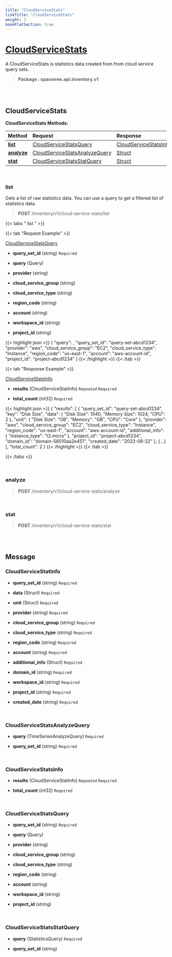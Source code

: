 ```yaml
---
title: "CloudServiceStats"
linkTitle: "CloudServiceStats"
weight: 3
bookFlatSection: true
---
```

# [CloudServiceStats](#CloudServiceStats)
A CloudServiceStats is statistics data created from from cloud service query sets.


>  **Package : spaceone.api.inventory.v1**

<br>
<br>

## CloudServiceStats





**CloudServiceStats Methods:**


| Method | Request | Response |
| :----- | :-------- | :-------- |
| [**list**](./CloudServiceStats#list) | [CloudServiceStatsQuery](CloudServiceStats#cloudservicestatsquery) | [CloudServiceStatsInfo](CloudServiceStats#cloudservicestatsinfo) |
| [**analyze**](./CloudServiceStats#analyze) | [CloudServiceStatsAnalyzeQuery](CloudServiceStats#cloudservicestatsanalyzequery) | [Struct](CloudServiceStats#struct) |
| [**stat**](./CloudServiceStats#stat) | [CloudServiceStatsStatQuery](CloudServiceStats#cloudservicestatsstatquery) | [Struct](CloudServiceStats#struct) |



    
<br>

### list

Gets a list of raw statistics data.
You can use a query to get a filtered list of statistics data.



> **POST** /inventory/v1/cloud-service-stats/list
>





 {{< tabs " list " >}}

 {{< tab "Request Example" >}}



[CloudServiceStatsQuery](./CloudServiceStats#cloudservicestatsquery)

* **query_set_id** (string)   `Required` 


* **query** (Query)  


* **provider** (string)  


* **cloud_service_group** (string)  


* **cloud_service_type** (string)  


* **region_code** (string)  


* **account** (string)  


* **workspace_id** (string)  


* **project_id** (string)  





{{< highlight json >}}
{
   "query": <SearchQuery>,
   "query_set_id": "query-set-abcd1234",
   "provider": "aws",
   "cloud_service_group": "EC2",
   "cloud_service_type": "Instance",
   "region_code": "us-east-1",
   "account": "aws-account-id",
   "project_id": "project-abcd1234"
}
{{< /highlight >}}
{{< /tab >}}


 {{< tab "Response Example" >}}

[CloudServiceStatsInfo](#CLOUDSERVICESTATSINFO)
* **results** (CloudServiceStatInfo)  `Repeated`   `Required` 

* **total_count** (int32)   `Required` 



{{< highlight json >}}
{
   "results": [
       {
           "query_set_id": "query-set-abcd1234",
           "key": "Disk Size",
           "data": {
               "Disk Size": 1040,
               "Memory Size": 1024,
               "CPU": 2
           },
           "unit": {
               "Disk Size": "GB",
               "Memory": "GB",
               "CPU": "Core"
           },
           "provider": "aws",
           "cloud_service_group": "EC2",
           "cloud_service_type": "Instance",
           "region_code": "us-east-1",
           "account": "aws-account-id",
           "additional_info": {
               "instance_type": "t2.micro"
           },
           "project_id": "project-abcd1234",
           "domain_id": "domain-58010aa2e451",
           "created_date": "2022-06-22"
       },
       {...}
   ],
   "total_count": 2
}
{{< /highlight >}}
{{< /tab >}}


{{< /tabs >}}


    
<br>

### analyze





> **POST** /inventory/v1/cloud-service-stats/analyze
>






    
<br>

### stat





> **POST** /inventory/v1/cloud-service-stats/stat
>






    


<br>
<br>

## Message



### CloudServiceStatInfo
* **query_set_id** (string)   `Required` 

    
* **data** (Struct)   `Required` 

    
* **unit** (Struct)   `Required` 

    
* **provider** (string)   `Required` 

    
* **cloud_service_group** (string)   `Required` 

    
* **cloud_service_type** (string)   `Required` 

    
* **region_code** (string)   `Required` 

    
* **account** (string)   `Required` 

    
* **additional_info** (Struct)   `Required` 

    
* **domain_id** (string)   `Required` 

    
* **workspace_id** (string)   `Required` 

    
* **project_id** (string)   `Required` 

    
* **created_date** (string)   `Required` 

    <br>

### CloudServiceStatsAnalyzeQuery
* **query** (TimeSeriesAnalyzeQuery)   `Required` 

    
* **query_set_id** (string)   `Required` 

    <br>

### CloudServiceStatsInfo
* **results** (CloudServiceStatInfo)  `Repeated`    `Required` 

    
* **total_count** (int32)   `Required` 

    <br>

### CloudServiceStatsQuery
* **query_set_id** (string)   `Required` 

    
* **query** (Query)  

    
* **provider** (string)  

    
* **cloud_service_group** (string)  

    
* **cloud_service_type** (string)  

    
* **region_code** (string)  

    
* **account** (string)  

    
* **workspace_id** (string)  

    
* **project_id** (string)  

    <br>

### CloudServiceStatsStatQuery
* **query** (StatisticsQuery)   `Required` 

    
* **query_set_id** (string)  

    <br>
